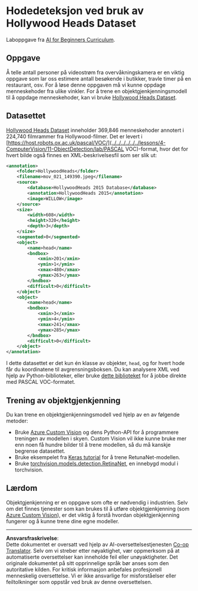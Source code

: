 <!--
CO_OP_TRANSLATOR_METADATA:
{
  "original_hash": "ad568d55ae65c856fe929fc2b278510a",
  "translation_date": "2025-08-28T15:23:26+00:00",
  "source_file": "lessons/4-ComputerVision/11-ObjectDetection/lab/README.md",
  "language_code": "no"
}
-->
# Hodedeteksjon ved bruk av Hollywood Heads Dataset

Laboppgave fra [AI for Beginners Curriculum](https://github.com/microsoft/ai-for-beginners).

## Oppgave

Å telle antall personer på videostrøm fra overvåkningskamera er en viktig oppgave som lar oss estimere antall besøkende i butikker, travle timer på en restaurant, osv. For å løse denne oppgaven må vi kunne oppdage menneskehoder fra ulike vinkler. For å trene en objektgjenkjenningsmodell til å oppdage menneskehoder, kan vi bruke [Hollywood Heads Dataset](https://www.di.ens.fr/willow/research/headdetection/).

## Datasettet

[Hollywood Heads Dataset](https://www.di.ens.fr/willow/research/headdetection/release/HollywoodHeads.zip) inneholder 369,846 menneskehoder annotert i 224,740 filmrammer fra Hollywood-filmer. Det er levert i [https://host.robots.ox.ac.uk/pascal/VOC/](../../../../../../lessons/4-ComputerVision/11-ObjectDetection/lab/PASCAL VOC)-format, hvor det for hvert bilde også finnes en XML-beskrivelsesfil som ser slik ut:

```xml
<annotation>
	<folder>HollywoodHeads</folder>
	<filename>mov_021_149390.jpeg</filename>
	<source>
		<database>HollywoodHeads 2015 Database</database>
		<annotation>HollywoodHeads 2015</annotation>
		<image>WILLOW</image>
	</source>
	<size>
		<width>608</width>
		<height>320</height>
		<depth>3</depth>
	</size>
	<segmented>0</segmented>
	<object>
		<name>head</name>
		<bndbox>
			<xmin>201</xmin>
			<ymin>1</ymin>
			<xmax>480</xmax>
			<ymax>263</ymax>
		</bndbox>
		<difficult>0</difficult>
	</object>
	<object>
		<name>head</name>
		<bndbox>
			<xmin>3</xmin>
			<ymin>4</ymin>
			<xmax>241</xmax>
			<ymax>285</ymax>
		</bndbox>
		<difficult>0</difficult>
	</object>
</annotation>
```

I dette datasettet er det kun én klasse av objekter, `head`, og for hvert hode får du koordinatene til avgrensningsboksen. Du kan analysere XML ved hjelp av Python-biblioteker, eller bruke [dette biblioteket](https://pypi.org/project/pascal-voc/) for å jobbe direkte med PASCAL VOC-formatet.

## Trening av objektgjenkjenning

Du kan trene en objektgjenkjenningsmodell ved hjelp av en av følgende metoder:

* Bruke [Azure Custom Vision](https://docs.microsoft.com/azure/cognitive-services/custom-vision-service/quickstarts/object-detection?tabs=visual-studio&WT.mc_id=academic-77998-cacaste) og dens Python-API for å programmere treningen av modellen i skyen. Custom Vision vil ikke kunne bruke mer enn noen få hundre bilder til å trene modellen, så du må kanskje begrense datasettet.
* Bruke eksempelet fra [Keras tutorial](https://keras.io/examples/vision/retinanet/) for å trene RetunaNet-modellen.
* Bruke [torchvision.models.detection.RetinaNet](https://pytorch.org/vision/stable/_modules/torchvision/models/detection/retinanet.html), en innebygd modul i torchvision.

## Lærdom

Objektgjenkjenning er en oppgave som ofte er nødvendig i industrien. Selv om det finnes tjenester som kan brukes til å utføre objektgjenkjenning (som [Azure Custom Vision](https://docs.microsoft.com/azure/cognitive-services/custom-vision-service/quickstarts/object-detection?tabs=visual-studio&WT.mc_id=academic-77998-cacaste)), er det viktig å forstå hvordan objektgjenkjenning fungerer og å kunne trene dine egne modeller.

---

**Ansvarsfraskrivelse**:  
Dette dokumentet er oversatt ved hjelp av AI-oversettelsestjenesten [Co-op Translator](https://github.com/Azure/co-op-translator). Selv om vi streber etter nøyaktighet, vær oppmerksom på at automatiserte oversettelser kan inneholde feil eller unøyaktigheter. Det originale dokumentet på sitt opprinnelige språk bør anses som den autoritative kilden. For kritisk informasjon anbefales profesjonell menneskelig oversettelse. Vi er ikke ansvarlige for misforståelser eller feiltolkninger som oppstår ved bruk av denne oversettelsen.